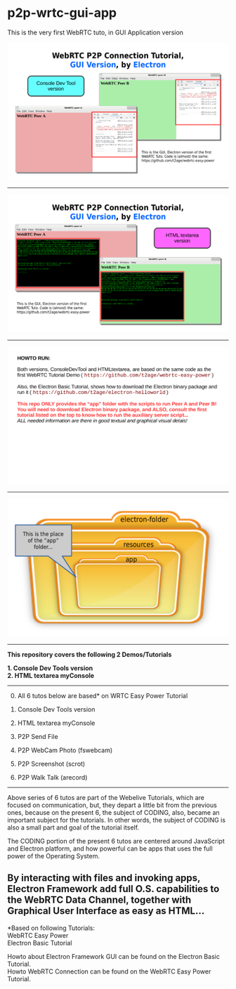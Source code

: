 # p2p-wrtc-gui-app
This is the very first WebRTC tuto, in GUI Application version  
  
<img src="img/p2p-wrtc-gui-app-001.png" width=640px;/>
  
---
<img src="img/p2p-wrtc-gui-app-002.png" width=640px;/>
  
---
<img src="img/p2p-wrtc-gui-app-003.png" width=640px;/>
  
---
<img src="img/p2p-wrtc-gui-app-004.png" width=640px;/>
  
---
  
**This repository covers the following 2 Demos/Tutorials**  
  
**1. Console Dev Tools version**  
**2. HTML textarea myConsole**  
  
  
---  
0. All 6 tutos below are based* on WRTC Easy Power Tutorial  
  
1. Console Dev Tools version  
  
2. HTML textarea myConsole  
  
3. P2P Send File  
  
4. P2P WebCam Photo (fswebcam)  
  
5. P2P Screenshot (scrot)  
  
6. P2P Walk Talk (arecord)  
  
-----------------  
Above series of 6 tutos are part of the Webelive Tutorials, which are focused on communication, but, they depart a little bit from the previous ones, because on the present 6, the subject of CODING, also, became an important subject for the tutorials. In other words, the subject of CODING is also a small part and goal of the tutorial itself.  
  
The CODING portion of the present 6 tutos are centered around JavaScript and Electron platform, and how powerful can be apps that uses the full power of the Operating System.  
  
By interacting with files and invoking apps, Electron Framework add full O.S. capabilities to the WebRTC Data Channel, together with Graphical User Interface as easy as HTML...  
-----------------  
  
*Based on following Tutorials:  
	WebRTC Easy Power  
	Electron Basic Tutorial  
  
Howto about Electron Framework GUI can be found on the Electron Basic Tutorial.  
Howto WebRTC Connection can be found on the WebRTC Easy Power Tutorial.  
  
  
